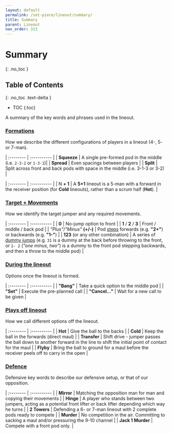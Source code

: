 ```yaml
---
layout: default
permalink: /set-piece/lineout/summary/
title: Summary
parent: Lineout
nav_order: 313
---
```


# Summary
{: .no_toc }

## Table of Contents
{: .no_toc .text-delta }

- TOC
{:toc}

A summary of the key words and phrases used in the lineout.

### [Formations](../attack#formations--new)

How we describe the different configurations of players in a lineout (4-, 5- or 7-man).

| :-------- | :---------- |
|  **Squeeze** | A single pre-formed pod in the middle (i.e. `2-3-2` or `1-3-1`)|
|  **Spread** | Even spacings between players |
|  **Split** | Split across front and back pods with space in the middle (i.e. 3-1-3 or 3-2) |

| :-------- | :---------- |
| N **+ 1** | A **5+1** lineout is a 5-man with a forward in the receiver position (for **Cold** lineouts), rather than a scrum half (**Hot**). |

### [Target + Movements](../attack#calls--new)

How we identify the target jumper and any required movements.

| :-------- | :---------- |
| **0** | No-jump option to front |
| **1** / **2** / **3** | Front / middle / back pod |
| _"Plus"_/_"Minus"_ **(+/-)** | Pod [steps](../attack#steps) forwards (e.g. **"2+"**) or backwards (e.g. **"1-"**) |
| **123** (or any other combination) | A series of [dummy jumps](../attack#dummy-jumps) (e.g. `31` is a dummy at the back before throwing to the front, or `1- 2` (_"one minus, two"_) is a dummy to the front pod stepping backwards, and then a throw to the middle pod) |

### [During the lineout](../#calling-process)

Options once the lineout is formed.

| :-------- | :---------- |
|  **"Bang"** | Take a quick option to the middle pod |
|  **"Set"** | Execute the pre-planned call |
|  **"Cancel..."** | Wait for a new call to be given |

### [Plays off lineout](../attack#plays)

How we call different options off the lineout.

| :-------- | :---------- |
|  **Hot** | Give the ball to the backs |
|  **Cold** | Keep the ball in the forwards (direct maul) |
|  **Transfer** | Shift drive - jumper passes the ball down to another forward in the line to shift the initial point of contact for the maul |
|  **Flyby** | Bring the ball to ground for a maul before the receiver peels off to carry in the open |

### [Defence](../defence)

Defensive key words to describe our defensive setup, or that of our opposition.

| :-------- | :---------- |
|  **Mirror** | Matching the opposition man for man and copying their movements |
|  **Hinge** | A player who stands between two jumpers, acting as a potential front lifter or back lifter depending which way he turns |
| **2 Towers** | Defending a 6- or 7-man lineout with 2 complete pods ready to compete |
| **Murder** | No competition in the air. Committing to sacking a maul and/or pressuring the 9-10 channel |
| **Jack 1 Murder** | Compete with a front pod only. |
